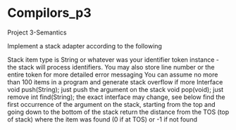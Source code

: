 # Compilors_p3
Project 3-Semantics 

Implement a stack adapter according to the following

Stack item type is String or whatever was your identifier token instance - the stack will process identifiers. You may also store line number or the entire token for more detailed error messaging
You can assume no more than 100 items in a program and generate stack overflow if more
Interface
void push(String);
just push the argument on the stack
void pop(void);
just remove
 int find(String);
the exact interface may change, see below
find the first occurrence of the argument on the stack, starting from the top and going down to the bottom of the stack
return the distance from the TOS (top of stack) where the item was found (0 if at TOS) or -1 if not found
